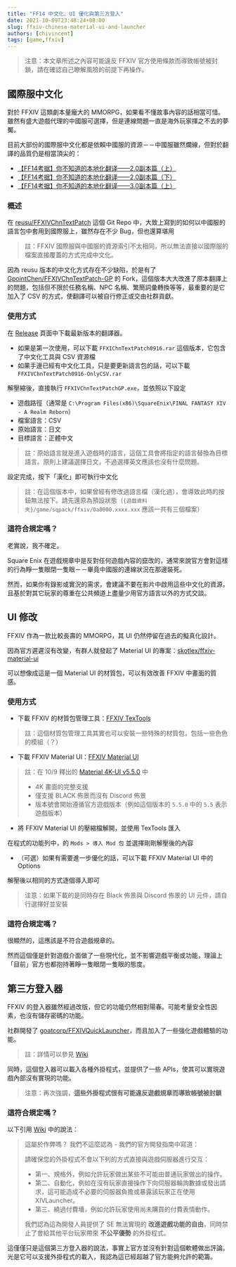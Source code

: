 ```yaml
---
title: "FF14 中文化、UI 優化與第三方登入"
date: 2021-10-09T23:48:24+08:00
slug: ffxiv-chinese-material-ui-and-launcher
authors: [chivincent]
tags: [game,ffxiv]
---
```


> 注意：本文章所述之內容可能違反 FFXIV 官方使用條款而導致帳號被封鎖，請在確認自己瞭解風險的前提下再操作。

## 國際服中文化

對於 FFXIV 這類劇本量龐大的 MMORPG，如果看不懂故事內容的話相當可惜。雖然有盛大遊戲代理的中國服可選擇，但是連線問題一直是海外玩家揮之不去的夢魘。

目前大部份的國際服中文化都是依賴中國服的資源－－中國服雖然爛線，但對於翻譯的品質仍是相當頂尖的：

- [【FF14考据】你不知道的本地化翻译——2.0副本篇（上）](https://www.bilibili.com/video/BV1Ab4y127E9)
- [【FF14考据】你不知道的本地化翻译——2.0副本篇（下）](https://www.bilibili.com/video/BV1bu411f7fX)
- [【FF14考据】你不知道的本地化翻译——3.0副本篇（上）](https://www.bilibili.com/video/BV1xP4y187kn)

<!--truncate-->

### 概述

在 [reusu/FFXIVChnTextPatch](https://github.com/reusu/FFXIVChnTextPatch) 這個 Git Repo 中，大致上寫到的如何以中國服的語言包中套用到國際服上，雖然存在不少 Bug，但也還算堪用

> 註：FFXIV 國際服與中國服的資源索引不太相同，所以無法直接以國際服的檔案直接覆蓋的方式完成中文化。

因為 reusu 版本的中文化方式存在不少缺陷，於是有了 [GpointChen/FFXIVChnTextPatch-GP](https://github.com/GpointChen/FFXIVChnTextPatch-GP) 的 Fork，這個版本大大改進了原本翻譯上的問題，包括但不限於任務名稱、NPC 名稱、繁簡詞彙轉換等等，最重要的是它加入了 CSV 的方式，使翻譯可以被自行修正或交由社群貢獻。

### 使用方式

在 [Release](https://github.com/GpointChen/FFXIVChnTextPatch-GP/releases/) 頁面中下載最新版本的翻譯器。

- 如果是第一次使用，可以下載 `FFXIChnTextPatch0916.rar` 這個版本，它包含了中文化工具與 CSV 資源檔
- 如果手邊已經有中文化工具，只是要更新語言包的話，可以下載 `FFXIVChnTextPatch0916-OnlyCSV.rar`

解壓縮後，直接執行 `FFXIVChnTextPatchGP.exe`，並依照以下設定

- 遊戲路徑（通常是 `C:\Program Files(x86)\SquareEnix\FINAL FANTASY XIV - A Realm Reborn`）
- 檔案語言：CSV
- 原始語言：日文
- 目標語言：正體中文

> 註：原始語言就是進入遊戲時的語言，這個工具會將指定的語言替換為目標語言。原則上建議選擇日文，不過選擇英文應該也沒有什麼問題。

設定完成，按下「漢化」即可執行中文化

> 註：在這個版本中，如果曾經有修改過語言檔（漢化過），會導致此時的按鈕無法按下。請先還原為預設狀態（`{遊戲資料夾}/game/sqpack/ffxiv/0a0000.xxxx.xxx` 應該一共有三個檔案）

### 這符合規定嗎？

老實說，我不確定。

Square Enix 在遊戲規章中是反對任何遊戲內容的竄改的，通常來說官方會對這樣的行為睜一隻眼閉一隻眼－－畢竟中國服的連線狀況在那邊裝死。

然而，如果你有錄影或實況的需求，會建議不要在影片中啟用這些中文化的資源，且基於對其它玩家的尊重在公共頻道上盡量少用官方語言以外的方式交談。

## UI 修改

FFXIV 作為一款比較長壽的 MMORPG，其 UI 仍然停留在過去的擬真化設計。

因為官方遲遲沒有改變，有群人就發起了 Material UI 的專案：[skotlex/ffxiv-material-ui](https://github.com/skotlex/ffxiv-material-ui)

可以想像成這是一個 Material UI 的材質包，可以有效改善 FFXIV 中畫面的質感。

### 使用方式

- 下載 FFXIV 的材質包管理工具：[FFXIV TexTools](https://www.ffxiv-textools.net/)

> 註：這個材質包管理工具其實也可以安裝一些特殊的材質包，包括一些色色的模組（？）

- 下載 FFXIV Material UI：[FFXIV Material UI](https://github.com/skotlex/ffxiv-material-ui/releases)

> 註：在 10/9 釋出的 [Material 4K-UI v5.5.0](https://github.com/skotlex/ffxiv-material-ui/releases/tag/5%2C5%2C0) 中
> 
> - 4K 畫面的完整支援
> - 僅支援 BLACK 佈景而沒有 Discord 佈景
> - 版本號會開始遵循官方遊戲版本（例如這個版本的 `5.5.0` 中的 `5.5` 表示遊戲版本）

- 將 FFXIV Material UI 的壓縮檔解開，並使用 TexTools 匯入

在程式的功能列中，的 `Mods > 導入 Mod 包` 並選擇剛剛解壓後的內容

- （可選）如果有需要進一步優化的話，可以下載 FFXIV Material UI 中的 Options

解壓後以相同的方式逐個導入即可

> 注意：如果下載的是同時存在 Black 佈景與 Discord 佈景的 UI 元件，請自行選擇好並安裝

### 這符合規定嗎？

很顯然的，這應該是不符合遊戲規章的。

然而這個僅是針對遊戲介面做了一些現代化，並不影響遊戲平衡或功能，理論上「目前」官方也都抱持著睜一隻眼閉一隻眼的態度。

## 第三方登入器

FFXIV 的登入器雖然經過改版，但它的功能仍然相對陽春。可能考量安全性因素，也沒有儲存密碼的功能。

社群開發了 [goatcorp/FFXIVQuickLauncher](https://github.com/goatcorp/FFXIVQuickLauncher)，而且加入了一些強化遊戲體驗的功能。

> 註：詳情可以參見 [Wiki](https://github.com/goatcorp/FFXIVQuickLauncher/wiki/Info-(Chinese-Traditional))

同時，這個登入器可以載入各種外掛程式，並提供了一些 APIs，使其可以實現遊戲內部沒有實現的功能。

> 注意：再次強調，**這些外掛程式很有可能違反遊戲規章而導致帳號被封鎖**

### 這符合規定嗎？

以下引用 [Wiki](https://github.com/goatcorp/FFXIVQuickLauncher/wiki/Info-(Chinese-Traditional)) 中的說法：

> 這屬於作弊嗎？
> 我們不這麼認為 - 我們的官方開發指南中寫道：
>
> 請確保您的外掛程式不會以下列的方式直接與遊戲伺服器進行交互：
>
> - 第一、規格外，例如允許玩家做出某些不可能由普通玩家做出的操作。
> - 第二、自動化，例如在沒有玩家直接操作下向伺服器輪詢數據或發出請求，這可能造成不必要的伺服器負擔或暴露該玩家正在使用 XIVLauncher。
> - 第三、繞過付費墻，例如允許玩家使用尚未購買的付費表情動作。
> 
> 我們認為這為開發人員提供了 SE 無法實現的 __改進遊戲功能的自由__，同時禁止了會給其他平台玩家帶來 __不公平優勢__ 的外掛程式。

這僅僅只是這個第三方登入器的說法，事實上官方並沒有針對這個軟體做出評論。光是它可以支援外掛程式的載入，我認為這已經超越了官方能夠允許的範籌。